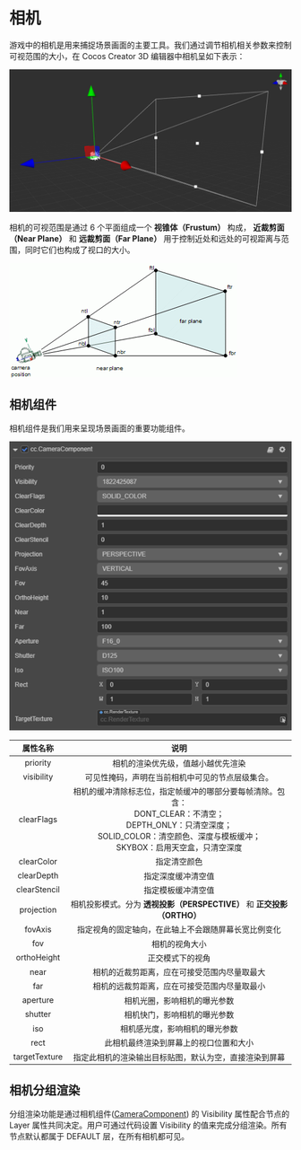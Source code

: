 # 相机

游戏中的相机是用来捕捉场景画面的主要工具。我们通过调节相机相关参数来控制可视范围的大小，在 Cocos Creator 3D 编辑器中相机呈如下表示：

![camera](camera/camera.png)

相机的可视范围是通过 6 个平面组成一个 **视锥体（Frustum）** 构成， **近裁剪面（Near Plane）** 和 **远裁剪面（Far Plane）** 用于控制近处和远处的可视距离与范围，同时它们也构成了视口的大小。

![camera view](camera/camera-view.gif)

## 相机组件

相机组件是我们用来呈现场景画面的重要功能组件。

![camera component](camera-component.png)

| 属性名称 | 说明 |
|:-------:|:---:|
| priority | 相机的渲染优先级，值越小越优先渲染 |
| visibility | 可见性掩码，声明在当前相机中可见的节点层级集合。 |
| clearFlags | 相机的缓冲清除标志位，指定帧缓冲的哪部分要每帧清除。包含：<br>DONT_CLEAR：不清空；<br>DEPTH_ONLY：只清空深度；<br> SOLID_COLOR：清空颜色、深度与模板缓冲；<br> SKYBOX：启用天空盒，只清空深度 |
| clearColor | 指定清空颜色 |
| clearDepth | 指定深度缓冲清空值 |
| clearStencil | 指定模板缓冲清空值 |
| projection | 相机投影模式。分为 **透视投影（PERSPECTIVE）** 和 **正交投影（ORTHO）** |
| fovAxis | 指定视角的固定轴向，在此轴上不会跟随屏幕长宽比例变化 |
| fov | 相机的视角大小 |
| orthoHeight | 正交模式下的视角 |
| near | 相机的近裁剪距离，应在可接受范围内尽量取最大 |
| far | 相机的远裁剪距离，应在可接受范围内尽量取最小 |
| aperture | 相机光圈，影响相机的曝光参数 |
| shutter | 相机快门，影响相机的曝光参数 |
| iso | 相机感光度，影响相机的曝光参数 |
| rect | 此相机最终渲染到屏幕上的视口位置和大小 |
| targetTexture | 指定此相机的渲染输出目标贴图，默认为空，直接渲染到屏幕 |

## 相机分组渲染

分组渲染功能是通过相机组件([CameraComponent](../../editor/components/camera-component.md)) 的 Visibility 属性配合节点的 Layer 属性共同决定。用户可通过代码设置 Visibility 的值来完成分组渲染。所有节点默认都属于 DEFAULT 层，在所有相机都可见。
